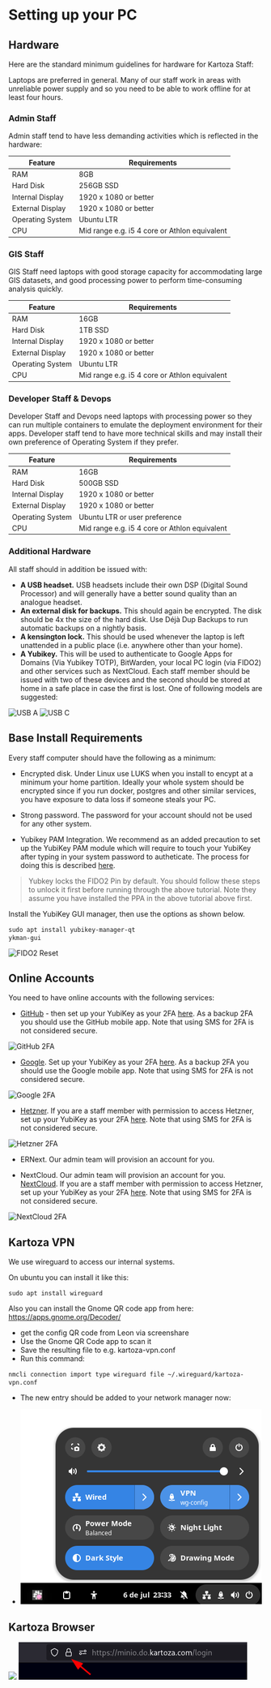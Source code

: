 # Setting up your PC

## Hardware

Here are the standard minimum guidelines for hardware for Kartoza Staff:

Laptops are preferred in general. Many of our staff work in areas with unreliable power supply and so you need to be able to work offline for at least four hours.

### Admin Staff

Admin staff tend to have less demanding activities which is reflected in the hardware:

Feature | Requirements
--------|--------------
RAM | 8GB
Hard Disk | 256GB SSD
Internal Display | 1920 x 1080 or better
External Display | 1920 x 1080 or better
Operating System | Ubuntu LTR
CPU | Mid range e.g. i5 4 core or Athlon equivalent

### GIS Staff

GIS Staff need laptops with good storage capacity for accommodating large GIS datasets, and good processing power to perform time-consuming analysis quickly.

Feature | Requirements
--------|--------------
RAM | 16GB
Hard Disk | 1TB SSD
Internal Display | 1920 x 1080 or better
External Display | 1920 x 1080 or better
Operating System | Ubuntu LTR
CPU | Mid range e.g. i5 4 core or Athlon equivalent

### Developer Staff & Devops

Developer Staff and Devops need laptops with processing power so they can run multiple containers to emulate the deployment environment for their apps. Developer staff tend to have more technical skills and may install their own preference of Operating System if they prefer.

Feature | Requirements
--------|--------------
RAM | 16GB
Hard Disk | 500GB SSD
Internal Display | 1920 x 1080 or better
External Display | 1920 x 1080 or better
Operating System | Ubuntu LTR or user preference
CPU | Mid range e.g. i5 4 core or Athlon equivalent

### Additional Hardware

All staff should in addition be issued with:

* **A USB headset.** USB headsets include their own DSP (Digital Sound Processor) and will generally have a better sound quality than an analogue headset.
* **An external disk for backups.** This should again be encrypted. The disk should be 4x the size of the hard disk. Use Déjà Dup Backups to run automatic backups on a nightly basis.
* **A kensington lock.** This should be used whenever the laptop is left unattended in a public place (i.e. anywhere other than your home).
* **A Yubikey.** This will be used to authenticate to Google Apps for Domains (Via Yubikey TOTP), BitWarden, your local PC login (via FIDO2) and other services such as NextCloud. Each staff member should be issued with two of these devices and the second should be stored at home in a safe place in case the first is lost. One of following models are suggested:

![USB A](./img/yubikey-usba.png)
![USB C](./img/yubikey-usbc.png)


## Base Install Requirements

Every staff computer should have the following as a minimum:

* Encrypted disk. Under Linux use LUKS when you install to encypt at a minimum your home partition. Ideally your whole system should be encrypted since if you run docker, postgres and other similar services, you have exposure to data loss if someone steals your PC.

* Strong password. The password for your account should not be used for any other system.

* Yubikey PAM Integration. We recommend as an added precaution to set up the YubiKey PAM module which will require to touch your YubiKey after typing in your system password to autheticate. The process for doing this is described [here](https://support.yubico.com/hc/en-us/articles/360016649099-Ubuntu-Linux-Login-Guide-U2F).

> Yubkey locks the FIDO2 Pin by default. You should follow  these steps to unlock it first before running through the above tutorial. Note they assume you have installed the PPA in the above tutorial above first.

Install the YubiKey GUI manager, then use the options as shown below.

```
sudo apt install yubikey-manager-qt
ykman-gui
```

![FIDO2 Reset](./img/reset-yubikey-fido-keys.png)

## Online Accounts

You need to have online accounts with the following services:

* [GitHub](https://github.com) - then set up your YubiKey as your 2FA [here](https://github.com/settings/two_factor_authentication/configure). As a backup 2FA you should use the GitHub mobile app. Note that using SMS for 2FA is not considered secure.

![GitHub 2FA](img/github-2fa.png)

* [Google](https://myaccount.google.com/). Set up your YubiKey as your 2FA [here](https://myaccount.google.com/two-step-verification/security-keys). As a backup 2FA you should use the Google mobile app. Note that using SMS for 2FA is not considered secure.

![Google 2FA](img/google-2fa.png)

* [Hetzner](https://hetzner.com). If you are a staff member with permission to access Hetzner, set up your YubiKey as your 2FA [here](https://accounts.hetzner.com/tfa). Note that using SMS for 2FA is not considered secure.

![Hetzner 2FA](img/hetzner-2fa.png)

* ERNext. Our admin team will provision an account for you.

* NextCloud. Our admin team will provision an account for you. [NextCloud](https://cloud.kartoza.com/). If you are a staff member with permission to access Hetzner, set up your YubiKey as your 2FA [here](https://cloud.kartoza.com/settings/user/security). Note that using SMS for 2FA is not considered secure.

![NextCloud 2FA](img/nextcloud-2fa.png)


## Kartoza VPN

We use wireguard to access our internal systems.

On ubuntu you can install it like this:

```
sudo apt install wireguard
```

Also you can install the Gnome QR code app from here: https://apps.gnome.org/Decoder/


- get the config QR code from Leon via screenshare
- Use the Gnome QR Code app to scan it
- Save the resulting file to e.g. kartoza-vpn.conf
- Run this command:

```
nmcli connection import type wireguard file ~/.wireguard/kartoza-vpn.conf
```
- The new entry should be added to your network manager now:

- ![image.png](img/vpn.png)


## Kartoza Browser

![](img/ssl-certificate.gif)
![](img/certificate.png)
